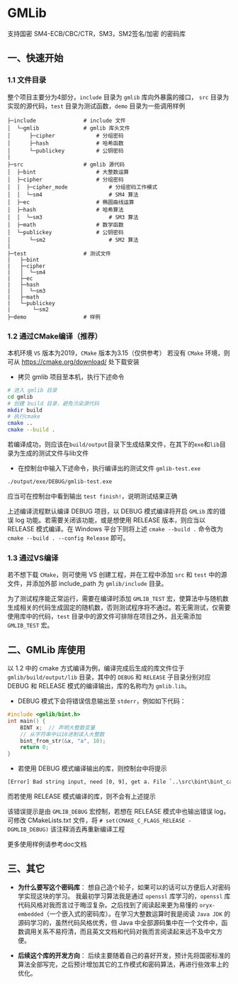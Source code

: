 ﻿# GMLib

支持国密 SM4-ECB/CBC/CTR，SM3，SM2签名/加密 的密码库

## 一、快速开始

### 1.1 文件目录

整个项目主要分为4部分，`include` 目录为 `gmlib` 库向外暴露的接口， `src` 目录为实现的源代码，`test` 目录为测试函数，`demo` 目录为一些调用样例

```tree
├─include               # include 文件
│  └─gmlib              # gmlib 库头文件
│      ├─cipher             # 分组密码
│      ├─hash               # 哈希函数
│      └─publickey          # 公钥密码
|
├─src                   # gmlib 源代码
│  ├─bint                   # 大整数运算
│  ├─cipher                 # 分组密码
│  │  ├─cipher_mode             # 分组密码工作模式
│  │  └─sm4                     # SM4 算法
│  ├─ec                     # 椭圆曲线运算
│  ├─hash                   # 哈希算法
│  │  └─sm3                     # SM3 算法
│  ├─math                   # 数学函数
│  └─publickey              # 公钥密码
│      └─sm2                    # SM2 算法
|
├─test                  # 测试文件
|   ├─bint
|   ├─cipher
|   │  └─sm4
|   ├─ec
|   ├─hash
|   │  └─sm3
|   ├─math
|   └─publickey
|       └─sm2
├─demo                  # 样例
```

### 1.2 通过CMake编译（推荐）

本机环境 `VS` 版本为2019，`CMake` 版本为3.15（仅供参考）
若没有 `CMake` 环境，则可从 https://cmake.org/download/ 处下载安装

* 拷贝 gmlib 项目至本机，执行下述命令

```bash
# 进入 gmlib 目录
cd gmlib
# 创建 build 目录，避免污染源代码
mkdir build
# 执行cmake
cmake ..
cmake --build .
```

若编译成功，则应该在`build/output`目录下生成结果文件，在其下的`exe`和`lib`目录为生成的测试文件与lib文件

* 在控制台中输入下述命令，执行编译出的测试文件 `gmlib-test.exe`

```bash
./output/exe/DEBUG/gmlib-test.exe
```

应当可在控制台中看到输出 `test finish!`，说明测试结果正确

上述编译流程默认编译 DEBUG 项目，以 DEBUG 模式编译将开启 `GMLib` 库的错误 log 功能。若需要关闭该功能，或是想使用 RELEASE 版本，则应当以 RELEASE 模式编译。在 Windows 平台下则将上述 `cmake --build .` 命令改为 `cmake --build . --config Release` 即可。

### 1.3 通过VS编译

若不想下载 `CMake`，则可使用 VS 创建工程，并在工程中添加 `src` 和 `test` 中的源文件，并添加外部 include_path 为 `gmlib/include` 目录。

为了测试程序能正常运行，需要在编译时添加 `GMLIB_TEST` 宏，使算法中与随机数生成相关的代码生成固定的随机数，否则测试程序将不通过。若无需测试，仅需要使用库中的代码，`test` 目录中的源文件可排除在项目之外，且无需添加 `GMLIB_TEST` 宏。

## 二、GMLib 库使用

以 1.2 中的 cmake 方式编译为例，编译完成后生成的库文件位于 `gmlib/build/output/lib` 目录，其中的 `DEBUG` 和 `RELEASE` 子目录分别对应 DEBUG 和 RELEASE 模式的编译输出，库的名称均为 `gmlib.lib`。

* DEBUG 模式下会将错误信息输出至 `stderr`，例如如下代码：

```c
#include <gmlib/bint.h>
int main() {
    BINT x;  // 声明大整数变量
    // 从字符串中以10进制读入大整数
    bint_from_str(&x, "a", 10); 
    return 0;
}
```

* 若使用 DEBUG 模式编译输出的库，则控制台中将提示

```bash
[Error] Bad string input, need [0, 9], get a. File `..\src\bint\bint_cast.c`, line 68, in `bint_from_str`
```

而若使用 RELEASE 模式编译的库，则不会有上述提示

该错误提示是由 `GMLIB_DEBUG` 宏控制，若想在 RELEASE 模式中也输出错误 log，可修改 CMakeLists.txt 文件，将 `# set(CMAKE_C_FLAGS_RELEASE -DGMLIB_DEBUG)` 该注释消去再重新编译工程

更多使用样例请参考doc文档

## 三、其它

* **为什么要写这个密码库**：
想自己造个轮子，如果可以的话可以方便后人对密码学实现这块的学习。
我最初学习算法我是通过 `openssl` 库学习的，`openssl` 库代码风格对我而言过于晦涩复杂。之后找到了阅读起来更为易懂的 `oryx-embedded`（一个嵌入式的密码库）。在学习大整数运算时我是阅读 `Java JDK` 的源码学习的，虽然代码风格优秀，但 Java 中全部源码集中在一个文件中，函数调用关系不易捋清，而且英文文档和代码对我而言阅读起来远不及中文方便。

* **后续这个库的开发方向**：
后续主要随着自己的喜好开发，预计先将国密标准的算法全部写完，之后预计增加其它的工作模式和密码算法，再进行些效率上的优化。

